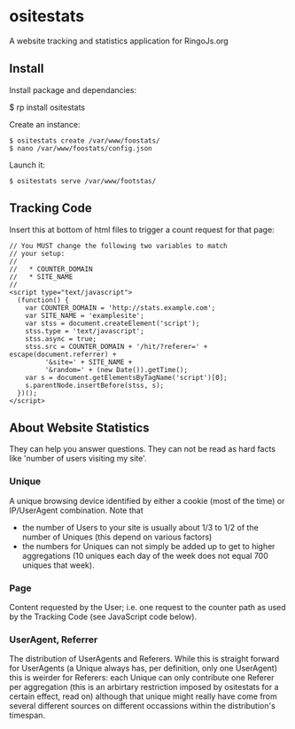 ositestats
============

A website tracking and statistics application for RingoJs.org

Install
----------

Install package and dependancies:

   $ rp install ositestats

Create an instance:

    $ ositestats create /var/www/foostats/
    $ nano /var/www/foostats/config.json

Launch it:

    $ ositestats serve /var/www/footstas/


Tracking Code
----------------

Insert this at bottom of html files to trigger a count request for that page:

    // You MUST change the following two variables to match
    // your setup:
    //
    //   * COUNTER_DOMAIN
    //   * SITE_NAME
    //
    <script type="text/javascript">
      (function() {
        var COUNTER_DOMAIN = 'http://stats.example.com';
        var SITE_NAME = 'examplesite';
        var stss = document.createElement('script');
        stss.type = 'text/javascript';
        stss.async = true;
        stss.src = COUNTER_DOMAIN + '/hit/?referer=' + escape(document.referrer) +
             '&site=' + SITE_NAME +
             '&random=' + (new Date()).getTime();
        var s = document.getElementsByTagName('script')[0];
        s.parentNode.insertBefore(stss, s);
      })();
    </script>


About Website Statistics
-------------------------

They can help you answer questions. They can not be read as hard facts like 'number of users visiting my site'.

### Unique

A unique browsing device identified by either a cookie (most of the time) or IP/UserAgent combination. Note that

   * the number of Users to your site is usually about 1/3 to 1/2 of the number of Uniques (this depend on various factors)
   * the numbers for Uniques can not simply be added up to get to higher aggregations (10 uniques each day of the week does not equal 700 uniques that week).

### Page

Content requested by the User; i.e. one request to the counter path as used by the Tracking Code (see JavaScript code below).

### UserAgent, Referrer

The distribution of UserAgents and Referers. While this is straight forward for UserAgents (a Unique always has, per definition, only one UserAgent) this is weirder for Referers: each Unique can only contribute one Referer per aggregation (this is an arbirtary restriction imposed by ositestats for a certain effect, read on) although that unique might really have come from several different sources on different occassions within the distribution's timespan.
